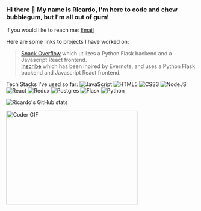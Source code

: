 ### Hi there 👋 My name is Ricardo, I'm here to code and chew bubblegum, but I'm all out of gum!

if you would like to reach me: [Email](gepetto911@yahoo.com)

Here are some links to projects I have worked on:

>[Snack Overflow](https://snack-overflow.onrender.com/) which utilizes a Python Flask backend and a Javascript React frontend.                
>[Inscribe](https://inscribe.onrender.com) which has been inpired by Evernote, and uses a Python Flask backend and Javascript React frontend.



Tech Stacks I've used so far:
![JavaScript](https://img.shields.io/badge/javascript-%23323330.svg?style=for-the-badge&logo=javascript&logoColor=%23F7DF1E&style=plastic)
![HTML5](https://img.shields.io/badge/html5-%23E34F26.svg?style=for-the-badge&logo=html5&logoColor=white&style=plastic)
![CSS3](https://img.shields.io/badge/css3-%231572B6.svg?style=for-the-badge&logo=css3&logoColor=white&style=plastic)
![NodeJS](https://img.shields.io/badge/node.js-6DA55F?style=for-the-badge&logo=node.js&logoColor=white&style=plastic)
![React](https://img.shields.io/badge/react-%2320232a.svg?style=for-the-badge&logo=react&logoColor=%2361DAFB&style=plastic)
![Redux](https://img.shields.io/badge/redux-%23593d88.svg?style=for-the-badge&logo=redux&logoColor=white&style=plastic)
![Postgres](https://img.shields.io/badge/postgres-%23316192.svg?style=for-the-badge&logo=postgresql&logoColor=white&style=plastic)
![Flask](https://img.shields.io/badge/flask-%23000.svg?style=for-the-badge&logo=flask&&logoColor=white&style=plastic)
![Python](https://img.shields.io/badge/python-3670A0?style=for-the-badge&logo=python&logoColor=ffdd54&style=plastic)

![Ricardo's GitHub stats](https://github-readme-stats.vercel.app/api?username=ricalope&show_icons=true&theme=transparent)

<img alt="Coder GIF" height=250 width=350 src="https://cdn.dribbble.com/users/730703/screenshots/6581243/avento.gif" />
